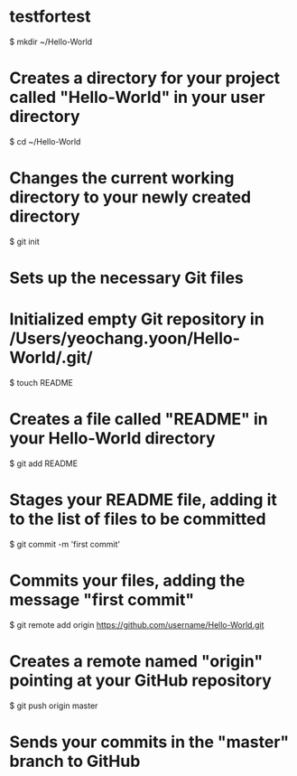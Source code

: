 testfortest
===========
$ mkdir ~/Hello-World
# Creates a directory for your project called "Hello-World" in your user directory

$ cd ~/Hello-World
# Changes the current working directory to your newly created directory

$ git init
# Sets up the necessary Git files
# Initialized empty Git repository in /Users/yeochang.yoon/Hello-World/.git/

$ touch README
# Creates a file called "README" in your Hello-World directory

$ git add README
# Stages your README file, adding it to the list of files to be committed

$ git commit -m 'first commit'
# Commits your files, adding the message "first commit"

$ git remote add origin https://github.com/username/Hello-World.git
# Creates a remote named "origin" pointing at your GitHub repository

$ git push origin master
# Sends your commits in the "master" branch to GitHub
